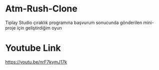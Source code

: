 # Atm-Rush-Clone
Tiplay Studio çıraklık programına başvurum sonucunda gönderilen mini-proje için geliştirdiğim oyun 
# Youtube Link
https://youtu.be/nrF7kymJ17k
